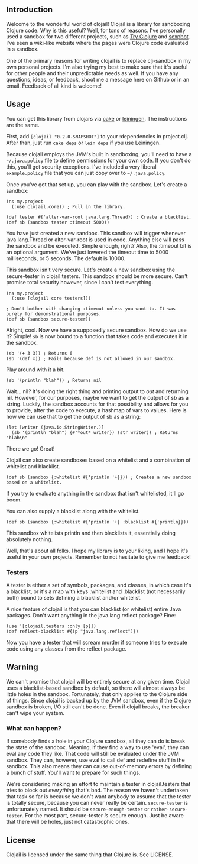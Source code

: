 ## Introduction

Welcome to the wonderful world of clojail! Clojail is a library for
sandboxing Clojure code. Why is this useful? Well, for tons of
reasons. I've personally used a sandbox for two different projects,
such as [Try Clojure](http://try-clojure.org) and
[sexpbot](http://github.com/flatland/sexpbot). I've seen a wiki-like
website where the pages were Clojure code evaluated in a sandbox.

One of the primary reasons for writing clojail is to replace
clj-sandbox in my own personal projects. I'm also trying my best to
make sure that it's useful for other people and their unpredictable
needs as well. If you have any questions, ideas, or feedback, shoot me
a message here on Github or in an email. Feedback of all kind is
welcome!

## Usage

You can get this library from clojars via
[cake](http://github.com/ninjudd/cake) or
[leiningen](http://github.com/technomancy/leiningen). The instructions
are the same.

First, add `[clojail "0.2.0-SNAPSHOT"]` to your :dependencies in
project.clj. After than, just run `cake deps` or `lein deps` if you
use Leiningen.

Because clojail employs the JVM's built in sandboxing, you'll need to
have a `~/.java.policy` file to define permissions for your own
code. If you don't do this, you'll get security exceptions. I've
included a very liberal `example.policy` file that you can just copy
over to `~/.java.policy`.

Once you've got that set up, you can play with the sandbox. Let's
create a sandbox:

    (ns my.project
      (:use clojail.core)) ; Pull in the library.
    
    (def tester #{'alter-var-root java.lang.Thread}) ; Create a blacklist.
    (def sb (sandbox tester :timeout 5000))

You have just created a new sandbox. This sandbox will trigger
whenever java.lang.Thread or alter-var-root is used in code. Anything
else will pass the sandbox and be executed. Simple enough, right?
Also, the :timeout bit is an optional argument. We've just lowered the
timeout time to 5000 milliseconds, or 5 seconds. The default is 10000.

This sandbox isn't very secure. Let's create a new sandbox using the
secure-tester in clojail.testers. This sandbox should be more
secure. Can't promise total security however, since I can't test
everything.

    (ns my.project
      (:use [clojail core testers]))
    
    ; Don't bother with changing :timeout unless you want to. It was purely for demonstrational purposes.
    (def sb (sandbox secure-tester))

Alright, cool. Now we have a supposedly secure sandbox. How do we use
it? Simple! `sb` is now bound to a function that takes code and
executes it in the sandbox.

    (sb '(+ 3 3)) ; Returns 6
    (sb '(def x)) ; Fails because def is not allowed in our sandbox.

Play around with it a bit.

    (sb '(println "blah")) ; Returns nil

Wait... nil? It's doing the right thing and printing output to *out*
and returning nil. However, for our purposes, maybe we want to get the
output of sb as a string. Luckily, the sandbox accounts for that
possibility and allows for you to provide, after the code to execute,
a hashmap of vars to values. Here is how we can use that to get the
output of sb as a string:

    (let [writer (java.io.StringWriter.)] 
      (sb '(println "blah") {#'*out* writer}) (str writer)) ; Returns "blah\n"

There we go! Great!

Clojail can also create sandboxes based on a whitelist and a
combination of whitelist and blacklist.

    (def sb (sandbox {:whitelist #{'println '+}})) ; Creates a new sandbox based on a whitelist.

If you try to evaluate anything in the sandbox that isn't whitelisted,
it'll go boom.

You can also supply a blacklist along with the whitelist.

    (def sb (sandbox {:whitelist #{'println '+} :blacklist #{'println}}))

This sandbox whitelists println and then blacklists it, essentially
doing absolutely nothing.

Well, that's about all folks. I hope my library is to your liking, and
I hope it's useful in your own projects. Remember to not hesitate to
give me feedback!

### Testers

A tester is either a set of symbols, packages, and classes, in which
case it's a blacklist, or it's a map with keys :whitelist and
:blacklist (not necessarily both) bound to sets defining a blacklist
and/or whitelist.

A nice feature of clojail is that you can blacklist (or whitelist)
entire Java packages. Don't want anything in the java.lang.reflect
package? Fine:

    (use '[clojail.testers :only [p]])
    (def reflect-blacklist #{(p "java.lang.reflect")})

Now you have a tester that will scream murder if someone tries to
execute code using any classes from the reflect package.

## Warning

We can't promise that clojail will be entirely secure at any given
time. Clojail uses a blacklist-based sandbox by default, so there will
almost always be little holes in the sandbox. Fortunately, that only
applies to the Clojure side of things. Since clojail is backed up by
the JVM sandbox, even if the Clojure sandbox is broken, I/O still
can't be done. Even if clojail breaks, the breaker can't wipe your
system.

### What can happen?

If somebody finds a hole in your Clojure sandbox, all they can do is
break the state of the sandbox. Meaning, if they find a way to use
'eval', they can eval any code they like. That code will still be
evaluated under the JVM sandbox. They can, however, use eval to call
def and redefine stuff in the sandbox. This also means they can cause
out-of-memory errors by defining a bunch of stuff. You'll want to
prepare for such things.

We're considering making an effort to maintain a tester in
clojail.testers that tries to block out *everything* that's bad. The
reason we haven't undertaken that task so far is because we don't want
anybody to assume that the tester is totally secure, because you can
never really be certain. `secure-tester` is unfortunately named. It
should be `secure-enough-tester` or `rather-secure-tester`. For the
most part, secure-tester *is* secure enough. Just be aware that there
will be holes, just not catastrophic ones.

## License

Clojail is licensed under the same thing that Clojure is. See LICENSE.
